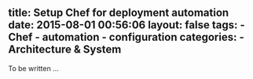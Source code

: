 title: Setup Chef for deployment automation
date: 2015-08-01 00:56:06
layout: false
tags:
    - Chef
    - automation
    - configuration
categories:
    - Architecture & System
---

To be written ...
